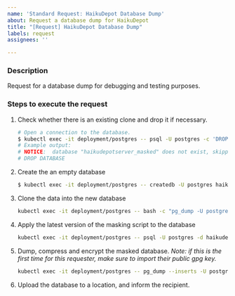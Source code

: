 ```yaml
---
name: 'Standard Request: HaikuDepot Database Dump'
about: Request a database dump for HaikuDepot
title: "[Request] HaikuDepot Database Dump"
labels: request
assignees: ''

---
```


### Description
Request for a database dump for debugging and testing purposes.

### Steps to execute the request
1. Check whether there is an existing clone and drop it if necessary.
    ```bash
    # Open a connection to the database.
    $ kubectl exec -it deployment/postgres -- psql -U postgres -c 'DROP DATABASE IF EXISTS haikudepotserver_masked'
    # Example output:
    # NOTICE:  database "haikudepotserver_masked" does not exist, skipping
    # DROP DATABASE
    ```
2. Create the an empty database
    ```bash
    $ kubectl exec -it deployment/postgres -- createdb -U postgres haikudepotserver_masked
    ```
3. Clone the data into the new database
    ```bash
    kubectl exec -it deployment/postgres -- bash -c "pg_dump -U postgres haikudepotserver | psql -U postgres -d haikudepotserver_masked"
    ```
4. Apply the latest version of the masking script to the database
    ```bash
    kubectl exec -it deployment/postgres -- psql -U postgres -d haikudepotserver_masked < datamasking.sql
    ```
5. Dump, compress and encrypt the masked database. _Note: if this is the first time for this requester, make sure to import their public gpg key._
    ```bash
    kubectl exec -it deployment/postgres -- pg_dump --inserts -U postgres haikudepotserver_masked | xz -z | gpg -r <email@recipient.com> --encrypt -o haikudepotserver.sql.xz.gpg
    ```
6. Upload the database to a location, and inform the recipient.
